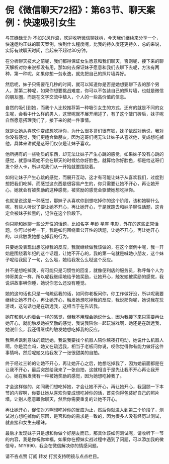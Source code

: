 # 倪《微信聊天72招》：第63节、聊天案例：快速吸引女生

与其碌碌无为 不如兴风作浪，欢迎收听微信聊妹树，今天我们继续来分享一个，快速邀约正妹的聊天案例，快到什么程度呢，比我的持久度还更持久，总的来说，实际有效聊天时间，合起来不超过30分钟。

在分析聊天技术之前呢，我们都得保证女生愿意和我们聊天，否则呢，接下来的聊天解析对你来说都没有用，那如何去保证妹子愿意和我们去聊下去呢，方法有两种，第一种呢，如果你想一劳永逸，就先把自己的照片墙弄好。

然后呢，妹子只需要花几秒的时间，就可以知道你是否是她想要聊下去的那个男人，那第二种呢，如果你想要挑战难度，你可以不包装自己的照片墙，也就是微信的朋友圈，而是在文字交流中植入，个人的一些高价值的信息。

自然的吸引到她，而我个人比较推荐第一种吸引女生的方式，还有的就是不同的女生呢，会看中什么样的男人，这里呢就不展开阐述了，有了这个敲门砖后，妹子呢自然愿意搭理我们了，接下来的就一件事情。

就是让她从喜欢你变成想吃掉你，为什么很多哥们很有钱，妹子依然对他说，我对你没有感觉，我们更适合做朋友，因为这哥们呢无法让妹子从喜欢他，变成想吃掉他，具体来讲就是这哥们仅仅是让妹子喜欢。

他所拥有的一些物质的东西，却无法让妹子产生心跳的感觉，如果妹子没有心跳的感觉，就意味着她不会在聊天的时候给你好脸色，就算给你好脸色，都是给这哥们发个好人卡，所以呢我们从一开始就要围绕着。

如何让妹子产生心跳的感觉，而展开互动，这才有可能让妹子从喜欢我们，过度到想把我们吃掉，而感觉这东西是很容易产生的，你只需要让她不开心，再让她开心，她就会有被奖励的这种感觉，被奖励的感觉会驱使她想吃掉你。

也就是说这是一种感觉，那妹子从喜欢你到想吃掉你的这个阶段，该和她聊什么呢，有些人听说了要让她不开心，再让她开心，于是就跑去和妹子聊性话题，这肯定会被妹子拉黑的，记住在这个阶段下。

你只能和她聊一些公开性的话题，比如名字 年龄 星座 电影，外在的这些正常话题，你可以参考一下，我是如何围绕着公开性的话题，让她不开心，再让她开心的，以此触发她想吃掉我的行为。

只要她没表现出想吃掉我的反应，我就继续做我该做的，在这个案例中呢，我一开始是围绕着年纪的这个话题，让她不开心的，我的第一句就是喊她小朋友，这个妹子呢给我回了一句，么么哒，她给我发么么哒这个反应。

并不是想吃掉我，有可能只是习惯性的回复，就像便利店的服务员，称呼每个人为帅哥美女一样，所以呢我继续地给予她奖励，让她开心，触发她被奖励的感觉，我说讲故事哄你睡，她说你怎么还没有睡觉。

她的这句话也只是一句疏远我的话，如同你老板问你，你工作做好没，所以呢我要继续让她不开心，再让她开心，触发她想吃掉我的反应，我说那你呢，她说我在玩游戏，这句话也是在疏远我，这相当于在告诉我。

她在和别人约着会一样的感觉，但我不用理会她说什么，因为我接下来只需要再让她开心，就能触发她被奖励的感觉，我说我陪你一起玩游戏啊，她还是在疏远我，她说什么，我还得继续的触发她想吃掉我的反应。

我带点讽刺意味的疏远她，我说我要找个机器人陪你熬夜打电动，她说什么机器人啊，你是混血吗，她又在疏远我，相当于老板问你说，哎你觉得你有能力做好这件事情吗，然后呢她又给我发了一张很甜美的自拍。

终于经过三轮的让她不开心，再让她开心之后，她想吃掉我了，因为她前面都是在让我不开心，最后突然给我来了一张自拍，这就相当于是先让我不开心再让我开心，她在触发我有一种被她奖励的感觉，因为她想吃掉我了。

才会这样做的，如同我们想吃掉她，才会让她不开心，再让她开心，我回顾一下本节的内容啊，你要让她从喜欢你变成想吃掉你的话，首先你得包装好自己的照片墙，让别人愿意跟你聊天，然后你需要重复的让她不开心。

再让她开心，促使对方啊想吃掉你的反应为止，然后你就进入到第二个阶段了，测试对方想吃掉你的原因，是否和你的需求是一致的，因为很多人没有经历过测试，就直接和女生去暧昧。

最后才发现妹子只是想和你做个好朋友而已，那具体该如何测试呢，请收听下一节的内容，我是你祝你幸福，如果你在撩妹实战过程中遇到了问题，可以添加我的微信号，N1Y990，我会在微信解决你的情感问题。

请不吝点赞 订阅 转发 打赏支持明镜与点点栏目。